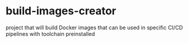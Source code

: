 # build-images-creator
project that will build Docker images that can be used in specific CI/CD pipelines with toolchain preinstalled
